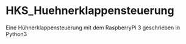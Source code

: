 # HKS_Huehnerklappensteuerung
Eine Hühnerklappensteuerung mit dem RaspberryPi 3 geschrieben in Python3
